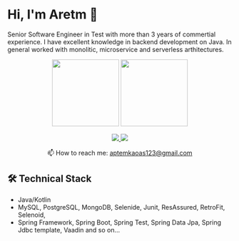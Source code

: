 # Hi, I'm Aretm 👋
Senior Software Engineer in Test with more than 3 years of commertial experience. I have excellent knowledge in backend development on Java.
In general worked with monolitic, microservice and serverless arthitectures.

<p align='center'>
   <a href="https://github-readme-stats.vercel.app/api?username=Apte-m&show_icons=true&count_private=true"><img
           height=150
           src="https://github-readme-stats.vercel.app/api?username=romankh3&show_icons=true&count_private=true"/></a>
   <a href="[https://github.com/romankh3/github-readme-stats](https://github.com/Apte-m)"><img height=150
                                                                  src="https://github-readme-stats.vercel.app/api/top-langs/?username=Apte-m&layout=compact"/></a>
</p>

<p align='center'>
   <a href="[https://www.linkedin.com/in/romankh3/](https://www.linkedin.com/in/artem-odintsov-579b0b20b/)">
       <img src="https://img.shields.io/badge/linkedin-%230077B5.svg?&style=for-the-badge&logo=linkedin&logoColor=white"/>
   </a>
   <a href="https://t.me/Odintsov_Aptem">
       <img src="https://img.shields.io/badge/Telegram-2CA5E0?style=for-the-badge&logo=telegram&logoColor=white"/>
   </a>
<p align='center'>
   📫 How to reach me: <a href='mailto:aptemkaoas123@gmail.com'>aptemkaoas123@gmail.com</a>
</p>


## 🛠 Technical Stack
*   Java/Kotlin
*   MySQL, PostgreSQL, MongoDB, Selenide, Junit, ResAssured, RetroFit, Selenoid, 
*   Spring Framework, Spring Boot, Spring Test, Spring Data Jpa, Spring Jdbc template, Vaadin and so on...
 

<div align="center" style="margin: 40px 0">
   <a href="[https://github-profile-views-counter](https://github.com/Apte-m)">
   
   </a>
</div>

